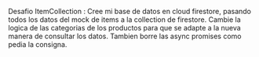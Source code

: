 Desafio ItemCollection : Cree mi base de datos en cloud firestore, pasando todos los datos del mock de items a la collection de firestore. Cambie la logica de las categorias de los productos para que se adapte a la nueva manera de consultar los datos. Tambien borre las async promises como pedia la consigna.